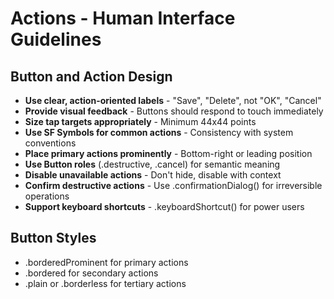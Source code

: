 # Actions - Human Interface Guidelines

## Button and Action Design

- **Use clear, action-oriented labels** - "Save", "Delete", not "OK", "Cancel"
- **Provide visual feedback** - Buttons should respond to touch immediately
- **Size tap targets appropriately** - Minimum 44x44 points
- **Use SF Symbols for common actions** - Consistency with system conventions
- **Place primary actions prominently** - Bottom-right or leading position
- **Use Button roles** (.destructive, .cancel) for semantic meaning
- **Disable unavailable actions** - Don't hide, disable with context
- **Confirm destructive actions** - Use .confirmationDialog() for irreversible operations
- **Support keyboard shortcuts** - .keyboardShortcut() for power users

## Button Styles
* .borderedProminent for primary actions
* .bordered for secondary actions  
* .plain or .borderless for tertiary actions

